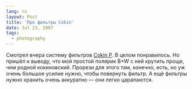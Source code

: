 ```yaml
---
lang: ru
layout: Post
title: 'Про фильтры Cokin'
date: Jul 23, 2007
tags:
  - photography
---
```


Смотрел вчера систему фильтров [Cokin P](http://cokin.com/ico15/ico15-haut.html#p). В целом понравилось. Но пришёл к выводу, что мой простой полярик B+W с ней крутить проще, чем родной кокиновский. Прорези для этого там, конечно, есть, но уж очень большое усилие нужно, чтобы повернуть фильтр. А ещё фильтры нужно хранить очень аккуратно — они легко царапаются.
